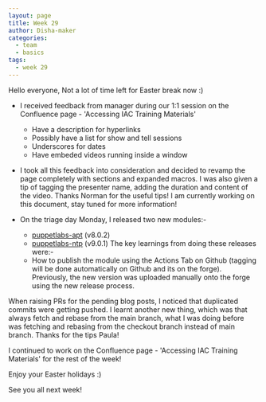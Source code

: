 ```yaml
---
layout: page
title: Week 29
author: Disha-maker
categories:
  - team
  - basics
tags:
  - week 29
---
```


Hello everyone, Not a lot of time left for Easter break now :)

- I received feedback from manager during our 1:1 session on the Confluence page - 'Accessing IAC Training Materials'
   - Have a description for hyperlinks
   - Possibly have a list for show and tell sessions
   - Underscores for dates
   - Have embeded videos running inside a window

- I took all this feedback into consideration and decided to revamp the page completely with sections and expanded macros. I was also given a tip of tagging the presenter name, adding the duration and content of the video. Thanks Norman for the useful tips!
I am currently working on this document, stay tuned for more information!

- On the triage day Monday, I released two new modules:-
   - [puppetlabs-apt](https://github.com/puppetlabs/puppetlabs-apt/pull/980) (v8.0.2)
   - [puppetlabs-ntp](https://github.com/puppetlabs/puppetlabs-ntp/pull/616) (v9.0.1)
The key learnings from doing these releases were:-
   - How to publish the module using the Actions Tab on Github (tagging will be done automatically on Github and its on the forge). Previously, the new version was uploaded manually onto the forge using the new release process.

When raising PRs for the pending blog posts, I noticed that duplicated commits were getting pushed. I learnt another new thing, which was that always fetch and rebase from the main branch, what I was doing before was fetching and rebasing from the checkout branch instead of main branch.
Thanks for the tips Paula!

I continued to work on the Confluence page - 'Accessing IAC Training Materials' for the rest of the week!

Enjoy your Easter holidays :)

See you all next week!